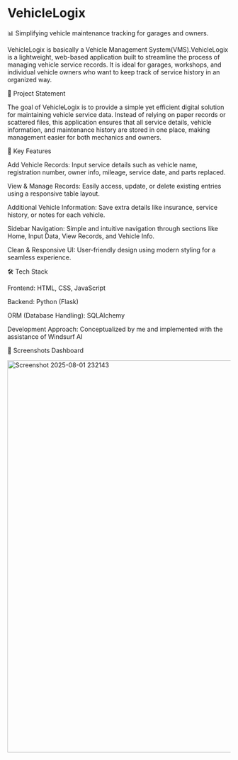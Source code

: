 # VehicleLogix
📊 Simplifying vehicle maintenance tracking for garages and owners.

  VehicleLogix is basically a Vehicle Management System(VMS).VehicleLogix is a lightweight, web-based application built to streamline the process of managing vehicle service records. It is ideal for garages, workshops, and individual vehicle owners who want to keep track of service history in an organized way.

🎯 Project Statement

  The goal of VehicleLogix is to provide a simple yet efficient digital solution for maintaining vehicle service data. Instead of relying on paper records or scattered files, this application ensures that all service details, vehicle information, and maintenance history are stored in one place, making management easier for both mechanics and owners.

🔑 Key Features

Add Vehicle Records: Input service details such as vehicle name, registration number, owner info, mileage, service date, and parts replaced.

View & Manage Records: Easily access, update, or delete existing entries using a responsive table layout.

Additional Vehicle Information: Save extra details like insurance, service history, or notes for each vehicle.

Sidebar Navigation: Simple and intuitive navigation through sections like Home, Input Data, View Records, and Vehicle Info.

Clean & Responsive UI: User-friendly design using modern styling for a seamless experience.

🛠 Tech Stack

Frontend: HTML, CSS, JavaScript

Backend: Python (Flask)

ORM (Database Handling): SQLAlchemy

Development Approach: Conceptualized by me and implemented with the assistance of Windsurf AI

📸 Screenshots
Dashboard

<img width="1894" height="885" alt="Screenshot 2025-08-01 232143" src="https://github.com/user-attachments/assets/cee47dff-58c4-4191-899e-aa629971b219" />
